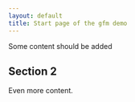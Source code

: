 ```yaml
---
layout: default
title: Start page of the gfm demo
---
```


Some content should be added

## Section 2
Even more content.
